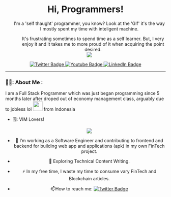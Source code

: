 <div align="center">
  <h1>
  Hi, Programmers!
</h1>
  <div />
  <ul>I'm a 'self thaught' programmer, you know? Look at the 'Gif' it's the way I mostly spent my time with inteligent machine.
  <ul/>
  It's frustrating sometimes to spend time as a self learner. But, I very enjoy it and it takes me to more proud of it when acquiring the point desired.
  </ul>
  
<div id="header" align="center">
  <img src="https://c.tenor.com/PPn5QJWoT_UAAAAC/monkey-computer.gif" />
</div>
</div>

<div id="badges">
  <a href="https://twitter.com/KeccakKitchen">
    <img src="https://img.shields.io/badge/Twitter-blue?style=for-the-badge&logo=twitter&logoColor=white" alt="Twitter Badge"/>
  </a>
  <a href="your-youtube-URL">
    <img src="https://img.shields.io/badge/YouTube-red?style=for-the-badge&logo=youtube&logoColor=white" alt="Youtube Badge"/>
  </a>
  <a href="your-linkedin-URL">
    <img src="https://img.shields.io/badge/LinkedIn-blue?style=for-the-badge&logo=linkedin&logoColor=white" alt="LinkedIn Badge"/>
  </a>
</div>
<div id='badge'>
  <img src="https://komarev.com/ghpvc/?username=ZulfiLim&style=flat-square&color=red" alt=""/>
</div>
<div align='start'>
  
  ---

### 👨‍💻: About Me :
  
   I am a Full Stack Programmer which was just began programming since 5 months later after droped out of economy management class, arguably due to jobless lol <img src="https://media.giphy.com/media/WUlplcMpOCEmTGBtBW/giphy.gif" width="30"> from Indonesia
  
- 🗒️: VIM Lovers!
  
  <div id="header" align="center">
  <img src="https://user-images.githubusercontent.com/13142418/53255520-bf44de00-3700-11e9-9f47-50bc50ed6e83.gif" witdh="50px"/>
</div>
  
- :telescope: I’m working as a Software Engineer and contributing to frontend and backend for building web app and applications (apk) in my own FinTech project.

- :seedling: Exploring Technical Content Writing.

- :zap: In my free time, I waste my time to consume vary FinTech and Blockchain articles.

    <div id='badge'>
- :mailbox:How to reach me: 
  <a href="https://twitter.com/KeccakKitchen">
  <img src="https://img.shields.io/badge/Twitter-blue?style=for-the-badge&logo=twitter&logoColor=white" alt="Twitter Badge"/></a>
  </div>
